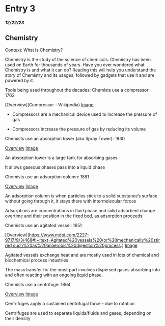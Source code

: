 # Entry 3
##### 12/22/23

## Chemistry

Context: What is Chemistry?

Chemistry is the study of the science of chemicals.
Chemistry has been used on Earth for thousands of years.
Have you ever wondered what Chemistry is and what it can do?
Reading this will help you understand the story of Chemistry and its usages, followed by gadgets that use it and are powered by it.


Tools being used throughout the decades:
Chemists use a compressor: 
1762

[Overview](Compressor - Wikipedia)
[Image](https://upload.wikimedia.org/wikipedia/commons/thumb/6/6e/ReciprocatingCompressor.jpg/220px-ReciprocatingCompressor.jpg)

- Compressors are a mechanical device used to increase the pressure of gas

- Compressors increase the pressure of gas by reducing its volume

Chemists use an absorption tower (aka Spray Tower): 
1830

[Overview](https://en.wikipedia.org/wiki/Spray_tower)
[Image](https://www.metso.com/contentassets/cf355c94b47446a39d1fc138e4afaf15/absorption-image-1.jpg?preset=preset_575x400)

An absorption tower is a large tank for absorbing gases

It allows gaseous phases pass into a liquid phase

Chemists use an adsorption column: 
1881

[Overview](https://en.wikipedia.org/wiki/Adsorption)
[Image](https://chembam.files.wordpress.com/2017/02/img_6748.jpg)

An adsorption column is when particles stick to a solid substance’s surface without going through it, it stays there with intermolecular forces

Adsorptions are concentrations in fluid phase and solid adsorbent change overtime and their position in the fixed bed, as adsorption proceeds

Chemists use an agitated vessel: 
1951

[Overview](https://www.mdpi.com/2227-9717/9/3/468#:~:text=Agitated%20vessels%20(or%20mechanically%20stirred,such%20as%20anaerobic%20digestion%20process.)
[Image](https://img2.exportersindia.com/product_images/bc-full/2020/1/603624/agitated-vessel-1579079732-5255255.jpeg)

Agitated vessels exchange heat and are mostly used in lots of chemical and biochemical process industries

The mass transfer for the most part involves dispersed gases absorbing into and often reacting with an ongoing liquid phase.

Chemists use a centrifuge: 
1864

[Overview](https://en.wikipedia.org/wiki/Centrifuge)
[Image](SCL302.jpg)

Centrifuges apply a sustained centrifugal force - due to rotation

Centrifuges are used to separate liquids/fluids and gases, depending on their density
